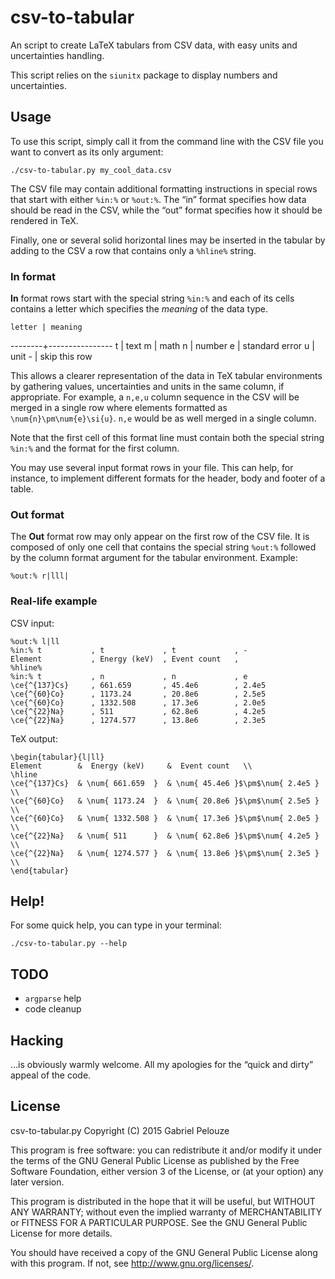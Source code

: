 csv-to-tabular
==============
An script to create LaTeX tabulars from CSV data, with easy units and
uncertainties handling.

This script relies on the `siunitx` package to display numbers and
uncertainties. 

## Usage

To use this script, simply call it from the command line with the CSV file you
want to convert as its only argument:

	./csv-to-tabular.py my_cool_data.csv

The CSV file may contain additional formatting instructions in special rows
that start with either `%in:%` or `%out:%`. The “in” format specifies how data
should be read in the CSV, while the “out” format specifies how it should be
rendered in TeX.

Finally, one or several solid horizontal lines may be inserted in the tabular
by adding to the CSV a row that contains only a `%hline%` string.

### In format

**In** format rows start with the special string `%in:%` and each of its cells
contains a letter which specifies the *meaning* of the data type.

    letter | meaning     
   --------+----------------
    t      | text
    m      | math
    n      | number
    e      | standard error
    u      | unit
    -      | skip this row

This allows a clearer representation of the data in TeX tabular environments by
gathering values, uncertainties and units in the same column, if appropriate.
For example, a `n,e,u` column sequence in the CSV will be merged in a single
row where elements formatted as `\num{n}\pm\num{e}\si{u}`. `n,e` would be as
well merged in a single column. 

Note that the first cell of this format line must contain both the special
string `%in:%` and the format for the first column. 

You may use several input format rows in your file. This can help, for
instance, to implement different formats for the header, body and footer of a
table. 


### Out format

The **Out** format row may only appear on the first row of the CSV file. It is
composed of only one cell that contains the special string `%out:%` followed by
the column format argument for the tabular environment.  Example:

    %out:% r|lll|

### Real-life example

CSV input:

    %out:% l|ll
    %in:% t           , t             , t             , -
    Element           , Energy (keV)  , Event count   ,  
    %hline%
    %in:% t           , n             , n             , e
    \ce{^{137}Cs}     , 661.659       , 45.4e6        , 2.4e5
    \ce{^{60}Co}      , 1173.24       , 20.8e6        , 2.5e5
    \ce{^{60}Co}      , 1332.508      , 17.3e6        , 2.0e5
    \ce{^{22}Na}      , 511           , 62.8e6        , 4.2e5
    \ce{^{22}Na}      , 1274.577      , 13.8e6        , 2.3e5

TeX output:

    \begin{tabular}{l|ll}
    Element        &  Energy (keV)     &  Event count   \\
    \hline
    \ce{^{137}Cs}  & \num{ 661.659  }  & \num{ 45.4e6 }$\pm$\num{ 2.4e5 } \\
    \ce{^{60}Co}   & \num{ 1173.24  }  & \num{ 20.8e6 }$\pm$\num{ 2.5e5 } \\
    \ce{^{60}Co}   & \num{ 1332.508 }  & \num{ 17.3e6 }$\pm$\num{ 2.0e5 } \\
    \ce{^{22}Na}   & \num{ 511      }  & \num{ 62.8e6 }$\pm$\num{ 4.2e5 } \\
    \ce{^{22}Na}   & \num{ 1274.577 }  & \num{ 13.8e6 }$\pm$\num{ 2.3e5 } \\
    \end{tabular}

## Help!
For some quick help, you can type in your terminal:

	./csv-to-tabular.py --help

## TODO
- `argparse` help
- code cleanup

## Hacking
…is obviously warmly welcome. All my apologies for the “quick and dirty” appeal
of the code. 

## License
csv-to-tabular.py
Copyright (C) 2015  Gabriel Pelouze

This program is free software: you can redistribute it and/or modify it under
the terms of the GNU General Public License as published by the Free Software
Foundation, either version 3 of the License, or (at your option) any later
version.

This program is distributed in the hope that it will be useful, but WITHOUT ANY
WARRANTY; without even the implied warranty of MERCHANTABILITY or FITNESS FOR A
PARTICULAR PURPOSE.  See the GNU General Public License for more details.

You should have received a copy of the GNU General Public License along with
this program.  If not, see <http://www.gnu.org/licenses/>.
